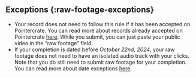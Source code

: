 ## Exceptions {:raw-footage-exceptions}

* Your record does not need to follow this rule if it has been accepted on Pointercrate. You can read more about records already accepted on Pointercrate [here](#pointercrate-auto-accept). While you submit, you can just paste your public video in the “raw footage” field.
* If your completion is dated before *October 22nd, 2024*, your raw footage does not need to have an isolated audio track with your clicks. Note that you do still need to submit raw footage for your completion. You can read more about date exceptions [here](#guideline-exceptions).